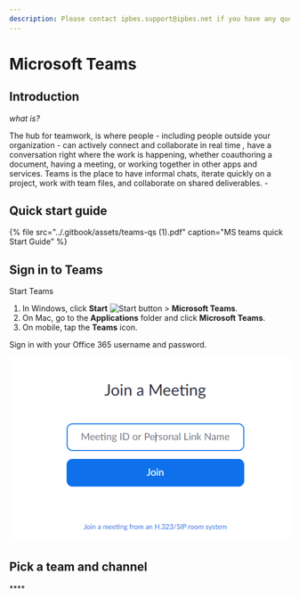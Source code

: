 ```yaml
---
description: Please contact ipbes.support@ipbes.net if you have any questions
---
```


# Microsoft Teams

## Introduction

_what is?_

The hub for teamwork, is where people - including people outside your organization - can actively connect and collaborate in real time _,_ have a conversation right where the work is happening, whether coauthoring a document, having a meeting, or working together in other apps and services. Teams is the place to have informal chats, iterate quickly on a project, work with team files, and collaborate on shared deliverables. -

## Quick start guide

{% file src="../.gitbook/assets/teams-qs \(1\).pdf" caption="MS teams quick Start Guide" %}

## Sign in to Teams

Start Teams

1. In Windows, click **Start** ![Start button](https://support.content.office.net/en-us/media/e7dda90f-7dd2-4c7b-ad9e-1ca9888f8c90.png) &gt; **Microsoft Teams**.
2. On Mac, go to the **Applications** folder and click **Microsoft Teams**.
3. On mobile, tap the **Teams** icon.

Sign in with your Office 365 username and password.

![](../.gitbook/assets/image%20%283%29.png)

## **Pick a team and channel**

\*\*\*\*

